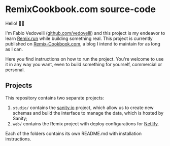 # RemixCookbook.com source-code

Hello! 👋🏻

I'm Fabio Vedovelli ([github.com/vedovelli](https://github.com/vedovelli)) and this project is my endeavor to learn [Remix.run](https://remix.run) while building something real. This project is currently published on [Remix-Cookbook.com](https://Remix-Cookbook.com), a blog I intend to maintain for as long as I can.

Here you find instructions on how to run the project. You're welcome to use it in any way you want, even to build something for yourself, commercial or personal.

## Projects

This repository contains two separate projects:

1. `studio/` contains the [sanity.io](https://sanity.io) project, which allow us to create new schemas and build the interface to manage the data, which is hosted by Sanity;
2. `web/` contains the Remix project with deploy configurations for [Netlify](https://netlify.com).

Each of the folders contains its own README.md with installation instructions.

